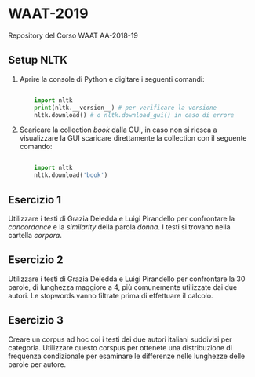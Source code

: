# WAAT-2019
Repository del Corso WAAT AA-2018-19

## Setup NLTK


1. Aprire la console di Python e digitare i seguenti comandi:
    
    ```python
    
        import nltk
        print(nltk.__version__) # per verificare la versione
        nltk.download() # o nltk.download_gui() in caso di errore
    ```

2. Scaricare la collection _book_ dalla GUI, in caso non si riesca a visualizzare la GUI scaricare direttamente 
la collection con il seguente comando:

    ```python
    
        import nltk
        nltk.download('book') 
    ```
    
## Esercizio 1

Utilizzare i testi di Grazia Deledda e Luigi Pirandello per confrontare la _concordance_ e la _similarity_
della parola *donna*. I testi si trovano nella cartella _corpora_.

## Esercizio 2

Utilizzare i testi di Grazia Deledda e Luigi Pirandello per confrontare la 30 parole, di lunghezza maggiore a 4, più comunemente 
utilizzate dai due autori. Le stopwords vanno filtrate prima di effettuare il calcolo.

## Esercizio 3

Creare un corpus ad hoc coi i testi dei due autori italiani suddivisi per categoria. Utilizzare questo
corspus per ottenete una distribuzione di frequenza condizionale per esaminare le differenze nelle lunghezze 
delle parole per autore.

